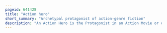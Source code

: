 ```yaml
---
pageid: 641428
title: "Action hero"
short_summary: "Archetypal protagonist of action-genre fiction"
description: "An Action Hero is the Protagonist in an Action Movie or other Form of Entertainment that depicts Action Adventure and often Violence. Other Media in which such Heroes are included include swashbuckler Films western Films old-time Radio Adventure Novels dime novels Pulp Magazines and Folklore."
---
```

